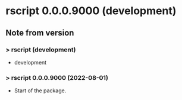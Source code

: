 # rscript 0.0.0.9000 (development)

## Note from version

### &gt; rscript (development)

-   development

### &gt; rscript 0.0.0.9000 (2022-08-01)

-   Start of the package.
